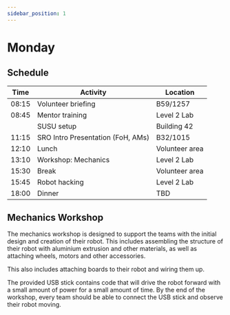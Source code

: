 ```yaml
---
sidebar_position: 1
---
```


# Monday

## Schedule

| Time  | Activity                          | Location       |
| ----- | --------------------------------- | -------------- |
| 08:15 | Volunteer briefing                | B59/1257       |
| 08:45 | Mentor training                   | Level 2 Lab    |
|       | SUSU setup                        | Building 42    |
| 11:15 | SRO Intro Presentation (FoH, AMs) | B32/1015       |
| 12:10 | Lunch                             | Volunteer area |
| 13:10 | Workshop: Mechanics               | Level 2 Lab    |
| 15:30 | Break                             | Volunteer area |
| 15:45 | Robot hacking                     | Level 2 Lab    |
| 18:00 | Dinner                            | TBD            |

## Mechanics Workshop

The mechanics workshop is designed to support the teams with the initial design and creation of their robot.
This includes assembling the structure of their robot with aluminium extrusion and other materials, as well
as attaching wheels, motors and other accessories.

This also includes attaching boards to their robot and wiring them up.

The provided USB stick contains code that will drive the robot forward with a small amount of power for a small
amount of time. By the end of the workshop, every team should be able to connect the USB stick and observe their
robot moving.

